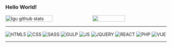### Hello World!
<div style="display:flex; width:100%">
<img style="width:54%; float:left;" align="center" src="https://github-readme-stats-igorpaula7.vercel.app/api?username=alexfrs199&show_icons=true&include_all_commits=true&theme=dracula&hide_border=true" alt="Igu github stats" />
<img style="width:45%" align="center" src="https://github-readme-stats-igorpaula7.vercel.app/api/top-langs/?username=alexfrs199&layout=compact&theme=dracula&hide_border=true" />
</div>

<hr>

<div style="display:inline_block">
  <img align="center" alt="HTML5" src="https://img.shields.io/badge/HTML5-E34F26?style=for-the-badge&logo=html5&logoColor=white">
  <img align="center" alt="CSS" src="https://img.shields.io/badge/CSS3-1572B6?style=for-the-badge&logo=css3&logoColor=white">
  <img align="center" alt="SASS" src="https://img.shields.io/badge/Sass-CC6699?style=for-the-badge&logo=sass&logoColor=white">
  <img align="center" alt="GULP" src="https://img.shields.io/badge/Gulp-CF4647?style=for-the-badge&logo=gulp&logoColor=white">
  <img align="center" alt="JS" src="https://img.shields.io/badge/JavaScript-F7DF1E?style=for-the-badge&logo=javascript&logoColor=black">
  <img align="center" alt="JQUERY" src="https://img.shields.io/badge/jQuery-0769AD?style=for-the-badge&logo=jquery&logoColor=white">
  <img align="center" alt="REACT" src="https://img.shields.io/badge/React-61DAFB?style=for-the-badge&logo=react&logoColor=black">
<img align="center" alt="PHP" src="https://img.shields.io/badge/PHP-777BB4?style=for-the-badge&logo=php&logoColor=white">
  <img align="center" alt="VUE" src="https://img.shields.io/badge/Vue.js-4FC08D?style=for-the-badge&logo=vue.js&logoColor=white">
</div>

<hr>
